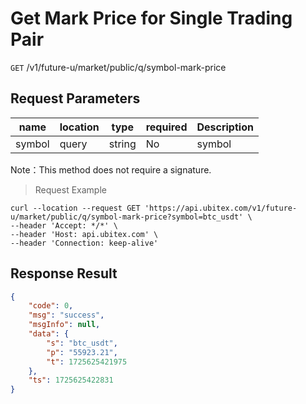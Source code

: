 # Get Mark Price for Single Trading Pair

`GET` /v1/future-u/market/public/q/symbol-mark-price

## Request Parameters

| name   | location  | type   | required | Description   |
| ------ | ----- | ------ | ---- | ------ |
| symbol | query | string | No   | symbol |

Note：This method does not require a signature.

> Request Example

```shell
curl --location --request GET 'https://api.ubitex.com/v1/future-u/market/public/q/symbol-mark-price?symbol=btc_usdt' \
--header 'Accept: */*' \
--header 'Host: api.ubitex.com' \
--header 'Connection: keep-alive'
```

## Response Result

```json
{
    "code": 0,
    "msg": "success",
    "msgInfo": null,
    "data": {
        "s": "btc_usdt",
        "p": "55923.21",
        "t": 1725625421975
    },
    "ts": 1725625422831
}
```

